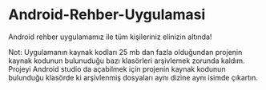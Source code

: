 # Android-Rehber-Uygulamasi
Android rehber uygulamamız ile tüm kişileriniz elinizin altında!

Not: Uygulamanın kaynak kodları 25 mb dan fazla olduğundan projenin kaynak kodunun bulunuduğu bazı klasörleri arşivlemek zorunda kaldım. Projeyi Android studio da açabilmek için projenin kaynak kodunun bulunduğu klasörde ki arşivlenmiş dosyaları aynı dizine aynı isimde çıkartın.

